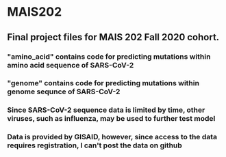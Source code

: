 # MAIS202
## Final project files for MAIS 202 Fall 2020 cohort.
### "amino_acid" contains code for predicting mutations within amino acid sequence of SARS-CoV-2
### "genome" contains code for predicting mutations within genome sequnce of SARS-CoV-2
### Since SARS-CoV-2 sequence data is limited by time, other viruses, such as influenza, may be used to further test model
### Data is provided by GISAID, however, since access to the data requires registration, I can't post the data on github
